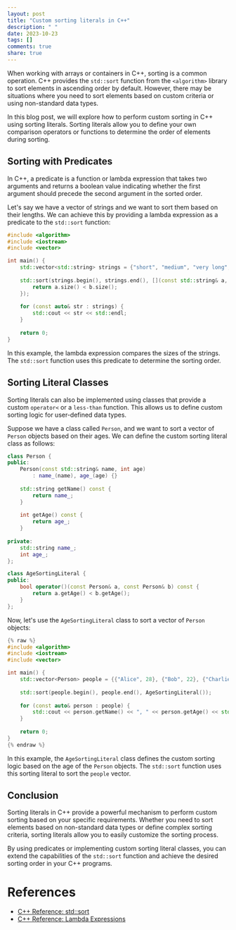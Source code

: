 ```yaml
---
layout: post
title: "Custom sorting literals in C++"
description: " "
date: 2023-10-23
tags: []
comments: true
share: true
---
```


When working with arrays or containers in C++, sorting is a common operation. C++ provides the `std::sort` function from the `<algorithm>` library to sort elements in ascending order by default. However, there may be situations where you need to sort elements based on custom criteria or using non-standard data types.

In this blog post, we will explore how to perform custom sorting in C++ using sorting literals. Sorting literals allow you to define your own comparison operators or functions to determine the order of elements during sorting.

## Sorting with Predicates

In C++, a predicate is a function or lambda expression that takes two arguments and returns a boolean value indicating whether the first argument should precede the second argument in the sorted order.

Let's say we have a vector of strings and we want to sort them based on their lengths. We can achieve this by providing a lambda expression as a predicate to the `std::sort` function:

```cpp
#include <algorithm>
#include <iostream>
#include <vector>

int main() {
    std::vector<std::string> strings = {"short", "medium", "very long", "long"};
    
    std::sort(strings.begin(), strings.end(), [](const std::string& a, const std::string& b) {
        return a.size() < b.size();
    });
    
    for (const auto& str : strings) {
        std::cout << str << std::endl;
    }
    
    return 0;
}
```

In this example, the lambda expression compares the sizes of the strings. The `std::sort` function uses this predicate to determine the sorting order.

## Sorting Literal Classes

Sorting literals can also be implemented using classes that provide a custom `operator<` or a `less-than` function. This allows us to define custom sorting logic for user-defined data types.

Suppose we have a class called `Person`, and we want to sort a vector of `Person` objects based on their ages. We can define the custom sorting literal class as follows:

```cpp
class Person {
public:
    Person(const std::string& name, int age)
        : name_(name), age_(age) {}
    
    std::string getName() const {
        return name_;
    }
    
    int getAge() const {
        return age_;
    }
    
private:
    std::string name_;
    int age_;
};

class AgeSortingLiteral {
public:
    bool operator()(const Person& a, const Person& b) const {
        return a.getAge() < b.getAge();
    }
};
```

Now, let's use the `AgeSortingLiteral` class to sort a vector of `Person` objects:

```cpp
{% raw %}
#include <algorithm>
#include <iostream>
#include <vector>

int main() {
    std::vector<Person> people = {{"Alice", 28}, {"Bob", 22}, {"Charlie", 35}};
    
    std::sort(people.begin(), people.end(), AgeSortingLiteral());
    
    for (const auto& person : people) {
        std::cout << person.getName() << ", " << person.getAge() << std::endl;
    }
    
    return 0;
}
{% endraw %}
```

In this example, the `AgeSortingLiteral` class defines the custom sorting logic based on the age of the `Person` objects. The `std::sort` function uses this sorting literal to sort the `people` vector.

## Conclusion

Sorting literals in C++ provide a powerful mechanism to perform custom sorting based on your specific requirements. Whether you need to sort elements based on non-standard data types or define complex sorting criteria, sorting literals allow you to easily customize the sorting process.

By using predicates or implementing custom sorting literal classes, you can extend the capabilities of the `std::sort` function and achieve the desired sorting order in your C++ programs.

# References
- [C++ Reference: std::sort](https://en.cppreference.com/w/cpp/algorithm/sort)
- [C++ Reference: Lambda Expressions](https://en.cppreference.com/w/cpp/language/lambda)